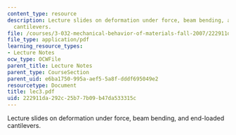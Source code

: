 ```yaml
---
content_type: resource
description: Lecture slides on deformation under force, beam bending, and end-loaded
  cantilevers.
file: /courses/3-032-mechanical-behavior-of-materials-fall-2007/222911da292c25b77b09b47da533315c_lec3.pdf
file_type: application/pdf
learning_resource_types:
- Lecture Notes
ocw_type: OCWFile
parent_title: Lecture Notes
parent_type: CourseSection
parent_uid: e6ba1750-995a-aef5-5a8f-dddf695049e2
resourcetype: Document
title: lec3.pdf
uid: 222911da-292c-25b7-7b09-b47da533315c
---
```

Lecture slides on deformation under force, beam bending, and end-loaded cantilevers.

